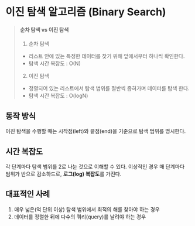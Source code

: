 # 이진 탐색 알고리즘 (Binary Search)

> #### 순차 탐색 vs 이진 탐색
>
> 1. 순차 탐색
>
> - 리스트 안에 있는 특정한 데이터를 찾기 위해 앞에서부터 하나씩 확인한다.
> - 탐색 시간 복잡도 : O(N)
>
> 2. 이진 탐색
>
> - 정렬되어 있는 리스트에서 탐색 범위를 절반씩 좁혀가며 데이터를 탐색 한다.
> - 탐색 시간 복잡도 : O(logN)

## 동작 방식

이진 탐색을 수행할 때는 시작점(left)와 끝점(end)을 기준으로 탐색 범위를 명시한다.

## 시간 복잡도

각 단계마다 탐색 범위를 2로 나눈 것으로 이해할 수 있다.
이상적인 경우 매 단계마다 범위가 반으로 감소하드로, **로그(log) 복잡도**를 가진다.

## 대표적인 사례

1. 매우 넓은(억 단위 이상) 탐색 범위에서 최적의 해를 찾아야 하는 경우
2. 데이터를 정렬한 뒤에 다수의 쿼리(query)를 날려야 하는 경우
